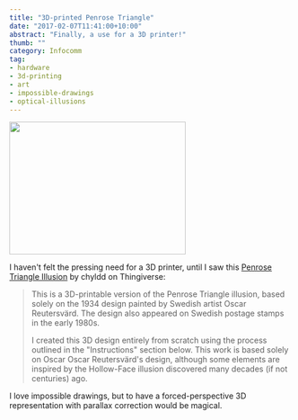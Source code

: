 ```yaml
---
title: "3D-printed Penrose Triangle"
date: "2017-02-07T11:41:00+10:00"
abstract: "Finally, a use for a 3D printer!"
thumb: ""
category: Infocomm
tag:
- hardware
- 3d-printing
- art
- impossible-drawings
- optical-illusions
---
```

<p><img src="https://rubenerd.com/files/2017/JW830003@1x.jpg" alt="" style="width:314px; height:236px" srcset="https://rubenerd.com/files/2017/JW830003@1x.jpg 1x, https://rubenerd.com/files/2017/JW830003@2x.jpg 2x" /></p>

I haven't felt the pressing need for a 3D printer, until I saw this [Penrose Triangle Illusion] by chyldd on Thingiverse:

> This is a 3D-printable version of the Penrose Triangle illusion, based solely on the 1934 design painted by Swedish artist Oscar Reutersvärd. The design also appeared on Swedish postage stamps in the early 1980s.
> 
> I created this 3D design entirely from scratch using the process outlined in the "Instructions" section below. This work is based solely on Oscar Oscar Reutersvärd's design, although some elements are inspired by the Hollow-Face illusion discovered many decades (if not centuries) ago.

I love impossible drawings, but to have a forced-perspective 3D representation with parallax correction would be magical.

[Penrose Triangle Illusion]: https://www.thingiverse.com/thing:6513

